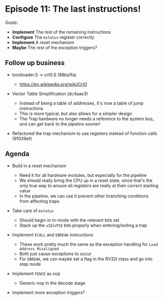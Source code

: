 # Episode 11: The last instructions!

*Goals*:

- **Implement** The rest of the remaining instructions
- **Configure** The `mstatus` register correctly
- **Implement** A reset mechanism
- **Maybe** The rest of the exception triggers?

## Follow up business

- bootloader.S -> crt0.S (88ba1fa)
  - https://en.wikipedia.org/wiki/Crt0

- Vector Table Simplification (dc4aae3)
  - Instead of being a table of addresses, it's now a table of jump instructions
  - This is more typical, but also allows for a simpler design
  - The Trap hardware no longer needs a reference to the system bus, and can get back to the pipeline sooner!

- Refactored the trap mechanism to use registers instead of function calls (91039ef)

## Agenda

- Build in a reset mechanism
  - Need it for all hardware modules, but especially for the pipeline
  - We should really bring the CPU up in a reset state, since that's the only true way to ensure all registers are really at their correct starting value
  - In the pipeline, we can use it prevent other branching conditions from affecting traps

- Take care of `mstatus`
  - Should begin in m-mode with the relevant bits set
  - Stack up the `xIE`/`xPIE` bits properly when entering/exiting a trap

- Implement `ECALL` and `EBREAK` instructions
  - These work pretty much the same as the exception handling for `Load Address Misaligned`
  - Both just cause exceptions to occur
  - For `EBREAK`, we can maybe set a flag in the RV32I class and go into step mode

- Implement `FENCE` as nop
  - Generic nop in the decode stage

- Implement more exception triggers?
